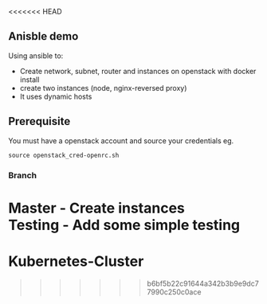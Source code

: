 <<<<<<< HEAD
## Anisble demo

Using ansible to:

* Create network, subnet, router and instances on openstack with docker install
* create two instances (node, nginx-reversed proxy)
* It uses dynamic hosts

## Prerequisite
You must have a openstack account and source your credentials eg.

```
source openstack_cred-openrc.sh
```
### Branch
Master - Create instances<br>
Testing - Add some simple testing
=======
# Kubernetes-Cluster
>>>>>>> b6bf5b22c91644a342b3b9e9dc77990c250c0ace
